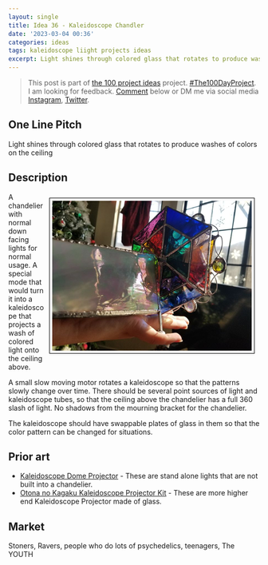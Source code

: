 ```yaml
---
layout: single
title: Idea 36 - Kaleidoscope Chandler
date: '2023-03-04 00:36'
categories: ideas
tags: kaleidoscope liight projects ideas
excerpt: Light shines through colored glass that rotates to produce washes of colors on the ceiling
---
```


> This post is part of [the 100 project ideas](/projects/2023-100-ideas/) project. [#The100DayProject](https://www.the100dayproject.org/). I am looking for feedback. <a href='#utterances-comments'>Comment</a> below or DM me via social media <a href="https://instagram.com/funvill" rel="nofollow noopener noreferrer"><i class="fab fa-fw fa-instagram" aria-hidden="true"></i><span class="label">Instagram</span></a>, <a href="https://twitter.com/funvill" rel="nofollow noopener noreferrer"><i class="fab fa-fw fa-twitter" aria-hidden="true"></i><span class="label">Twitter</span></a>.

## One Line Pitch

Light shines through colored glass that rotates to produce washes of colors on the ceiling

## Description

<img src="/public/uploads/2023/kaleidoscope2.png" alt="kaleidoscope" style="float: right; margin: 10px; border: 1px solid black; padding: 5px"/>A chandelier with normal down facing lights for normal usage. A special mode that would turn it into a kaleidoscope that projects a wash of colored light onto the ceiling above.

A small slow moving motor rotates a kaleidoscope so that the patterns slowly change over time. There should be several point sources of light and kaleidoscope tubes, so that the ceiling above the chandelier has a full 360 slash of light. No shadows from the mourning bracket for the chandelier.

The kaleidoscope should have swappable plates of glass in them so that the color pattern can be changed for situations.

## Prior art

- [Kaleidoscope Dome Projector](https://www.geekalerts.com/kaleidoscope-dome-projector/) - These are stand alone lights that are not built into a chandelier.
- [Otona no Kagaku Kaleidoscope Projector Kit](https://www.japantrendshop.com/otona-no-kagaku-kaleidoscope-projector-kit-p-5776.html) - These are more higher end Kaleidoscope Projector made of glass.

## Market

Stoners, Ravers, people who do lots of psychedelics, teenagers, The YOUTH
